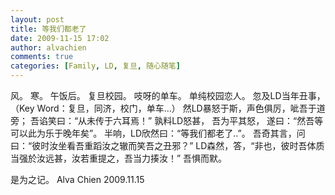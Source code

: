 ```yaml
---
layout: post
title: 等我们都老了
date: 2009-11-15 17:02
author: alvachien
comments: true
categories: [Family, LD, 复旦, 随心随笔]
---
```

<div id="bp-5CD1AA99D25FD840_952-content">

风。
寒。
午饭后。
复旦校园。
吱呀的单车。
单纯校园恋人。
忽及LD当年丑事，
（Key Word：复旦，同济，校门，单车…）
然LD暴怒于斯，声色俱厉，呲吾于道旁；
吾谄笑曰：“从未传于六耳焉！”
孰料LD怒甚，
吾为平其怒，
遂曰：“然吾等可以此为乐于晚年矣”。
半响，LD欣然曰：“等我们都老了..”。
吾奇其言，问曰：“彼时汝坐看吾重蹈汝之辙而笑吾之丑邪？”
LD森然，答，“非也，彼时吾体质当强於汝远甚，汝若重提之，吾当力揍汝！”
吾惧而默。

是为之记。
Alva Chien
2009.11.15

</div>

